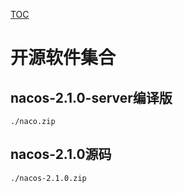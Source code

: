 [TOC](目录)



# 开源软件集合



## nacos-2.1.0-server编译版

`./naco.zip`



## nacos-2.1.0源码

`./nacos-2.1.0.zip`

